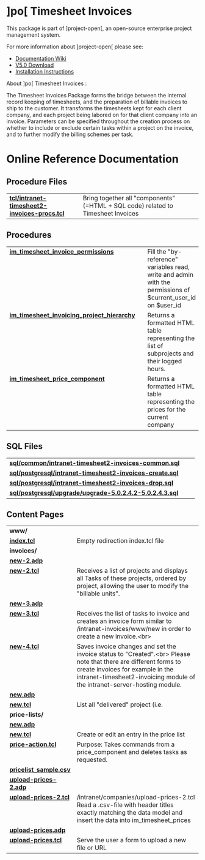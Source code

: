# ]po[ Timesheet Invoices 
This package is part of ]project-open[, an open-source enterprise project management system.

For more information about ]project-open[ please see:
* [Documentation Wiki](https://www.project-open.com/en/)
* [V5.0 Download](https://sourceforge.net/projects/project-open/files/project-open/V5.0/)
* [Installation Instructions](https://www.project-open.com/en/list-installers)

About ]po[ Timesheet Invoices :

<p><p>The Timesheet Invoices Package forms the bridge between the internal record keeping of timesheets, and the preparation of billable invoices to ship to the customer. It transforms the timesheets kept for each client company, and each project being labored on for that client company into an invoice. Parameters can be specified throughout the creation process on whether to include or exclude certain tasks within a p&shy;roject on the invoice, and to further modify the billing schemes per task. <p>

# Online Reference Documentation

## Procedure Files

<table cellpadding="0" cellspacing="0"><tr valign="top"><td style="width:35%"><b><a href="https://www.project-open.net/api-doc/procs-file-view?version_id=48291&amp;path=packages/intranet-timesheet2-invoices/tcl/intranet-timesheet2-invoices-procs.tcl">tcl/intranet-timesheet2-invoices-procs.tcl</a></b></td><td></td><td>Bring together all &quot;components&quot; (=HTML + SQL code) related to Timesheet Invoices </td></tr></table>

## Procedures

<table cellpadding="0" cellspacing="0"><tr valign="top"><td style="width:35%"><b><a href="https://www.project-open.net/api-doc/proc-view?version_id=48291&amp;proc=im_timesheet_invoice_permissions">im_timesheet_invoice_permissions</a></b></td><td></td><td>Fill the &quot;by-reference&quot; variables read, write and admin with the permissions of $current_user_id on $user_id </td></tr><tr valign="top"><td style="width:35%"><b><a href="https://www.project-open.net/api-doc/proc-view?version_id=48291&amp;proc=im_timesheet_invoicing_project_hierarchy">im_timesheet_invoicing_project_hierarchy</a></b></td><td></td><td>Returns a formatted HTML table representing the list of subprojects and their logged hours. </td></tr><tr valign="top"><td style="width:35%"><b><a href="https://www.project-open.net/api-doc/proc-view?version_id=48291&amp;proc=im_timesheet_price_component">im_timesheet_price_component</a></b></td><td></td><td>Returns a formatted HTML table representing the prices for the current company </td></tr></table>

## SQL Files

<table cellpadding="0" cellspacing="0"><tr valign="top"><td><b><a href="https://www.project-open.net/api-doc/display-sql?package_key=intranet-timesheet2-invoices&amp;url=common/intranet-timesheet2-invoices-common.sql&amp;version_id=48291">sql/common/intranet-timesheet2-invoices-common.sql</a></b></td><td></td><td></td></tr><tr valign="top"><td><b><a href="https://www.project-open.net/api-doc/display-sql?package_key=intranet-timesheet2-invoices&amp;url=postgresql/intranet-timesheet2-invoices-create.sql&amp;version_id=48291">sql/postgresql/intranet-timesheet2-invoices-create.sql</a></b></td><td></td><td></td></tr><tr valign="top"><td><b><a href="https://www.project-open.net/api-doc/display-sql?package_key=intranet-timesheet2-invoices&amp;url=postgresql/intranet-timesheet2-invoices-drop.sql&amp;version_id=48291">sql/postgresql/intranet-timesheet2-invoices-drop.sql</a></b></td><td></td><td></td></tr><tr valign="top"><td><b><a href="https://www.project-open.net/api-doc/display-sql?package_key=intranet-timesheet2-invoices&amp;url=postgresql/upgrade/upgrade-5.0.2.4.2-5.0.2.4.3.sql&amp;version_id=48291">sql/postgresql/upgrade/upgrade-5.0.2.4.2-5.0.2.4.3.sql</a></b></td><td></td><td></td></tr></table>

## Content Pages

<table cellpadding="0" cellspacing="0"><tr valign="top"><td><b>www/</b></td></tr><tr valign="top"><td style="width:35%"><b><a href="https://www.project-open.net/api-doc/content-page-view?version_id=48291&amp;path=packages/intranet-timesheet2-invoices/www/index.tcl">index.tcl</a></b></td><td>Empty redirection index.tcl file</td></tr><tr valign="top"><td><b>invoices/</b></td></tr><tr valign="top"><td style="width:35%"><b><a href="https://www.project-open.net/api-doc/content-page-view?version_id=48291&amp;path=packages/intranet-timesheet2-invoices/www/invoices/new-2.adp">new-2.adp</a></b></td><td></td></tr><tr valign="top"><td style="width:35%"><b><a href="https://www.project-open.net/api-doc/content-page-view?version_id=48291&amp;path=packages/intranet-timesheet2-invoices/www/invoices/new-2.tcl">new-2.tcl</a></b></td><td>Receives a list of projects and displays all Tasks of these projects, ordered by project, allowing the user to modify the &quot;billable units&quot;.</td></tr><tr valign="top"><td style="width:35%"><b><a href="https://www.project-open.net/api-doc/content-page-view?version_id=48291&amp;path=packages/intranet-timesheet2-invoices/www/invoices/new-3.adp">new-3.adp</a></b></td><td></td></tr><tr valign="top"><td style="width:35%"><b><a href="https://www.project-open.net/api-doc/content-page-view?version_id=48291&amp;path=packages/intranet-timesheet2-invoices/www/invoices/new-3.tcl">new-3.tcl</a></b></td><td>Receives the list of tasks to invoice and creates an invoice form similar to /intranet-invoices/www/new in order to create a new invoice.&lt;br&gt;</td></tr><tr valign="top"><td style="width:35%"><b><a href="https://www.project-open.net/api-doc/content-page-view?version_id=48291&amp;path=packages/intranet-timesheet2-invoices/www/invoices/new-4.tcl">new-4.tcl</a></b></td><td>Saves invoice changes and set the invoice status to &quot;Created&quot;.&lt;br&gt; Please note that there are different forms to create invoices for example in the intranet-timesheet2-invoicing module of the intranet-server-hosting module.</td></tr><tr valign="top"><td style="width:35%"><b><a href="https://www.project-open.net/api-doc/content-page-view?version_id=48291&amp;path=packages/intranet-timesheet2-invoices/www/invoices/new.adp">new.adp</a></b></td><td></td></tr><tr valign="top"><td style="width:35%"><b><a href="https://www.project-open.net/api-doc/content-page-view?version_id=48291&amp;path=packages/intranet-timesheet2-invoices/www/invoices/new.tcl">new.tcl</a></b></td><td>List all &quot;delivered&quot; project (i.e.</td></tr><tr valign="top"><td><b>price-lists/</b></td></tr><tr valign="top"><td style="width:35%"><b><a href="https://www.project-open.net/api-doc/content-page-view?version_id=48291&amp;path=packages/intranet-timesheet2-invoices/www/price-lists/new.adp">new.adp</a></b></td><td></td></tr><tr valign="top"><td style="width:35%"><b><a href="https://www.project-open.net/api-doc/content-page-view?version_id=48291&amp;path=packages/intranet-timesheet2-invoices/www/price-lists/new.tcl">new.tcl</a></b></td><td>Create or edit an entry in the price list</td></tr><tr valign="top"><td style="width:35%"><b><a href="https://www.project-open.net/api-doc/content-page-view?version_id=48291&amp;path=packages/intranet-timesheet2-invoices/www/price-lists/price-action.tcl">price-action.tcl</a></b></td><td>Purpose: Takes commands from a price_component and deletes tasks as requested.</td></tr><tr valign="top"><td style="width:35%"><b><a href="https://www.project-open.net/api-doc/content-page-view?version_id=48291&amp;path=packages/intranet-timesheet2-invoices/www/price-lists/pricelist_sample.csv">pricelist_sample.csv</a></b></td><td></td></tr><tr valign="top"><td style="width:35%"><b><a href="https://www.project-open.net/api-doc/content-page-view?version_id=48291&amp;path=packages/intranet-timesheet2-invoices/www/price-lists/upload-prices-2.adp">upload-prices-2.adp</a></b></td><td></td></tr><tr valign="top"><td style="width:35%"><b><a href="https://www.project-open.net/api-doc/content-page-view?version_id=48291&amp;path=packages/intranet-timesheet2-invoices/www/price-lists/upload-prices-2.tcl">upload-prices-2.tcl</a></b></td><td>/intranet/companies/upload-prices-2.tcl Read a .csv-file with header titles exactly matching the data model and insert the data into im_timesheet_prices</td></tr><tr valign="top"><td style="width:35%"><b><a href="https://www.project-open.net/api-doc/content-page-view?version_id=48291&amp;path=packages/intranet-timesheet2-invoices/www/price-lists/upload-prices.adp">upload-prices.adp</a></b></td><td></td></tr><tr valign="top"><td style="width:35%"><b><a href="https://www.project-open.net/api-doc/content-page-view?version_id=48291&amp;path=packages/intranet-timesheet2-invoices/www/price-lists/upload-prices.tcl">upload-prices.tcl</a></b></td><td>Serve the user a form to upload a new file or URL</td></tr></table>


